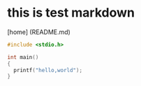 # this is test markdown

[home] (README.md)

```cpp
#include <stdio.h>

int main()
{
  printf("hello,world");
}
```
